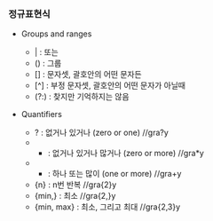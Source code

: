 ### 정규표현식
- Groups and ranges
    - | : 또는
    - () : 그룹
    - [] : 문자셋, 괄호안의 어떤 문자든
    - [^] : 부정 문자셋, 괄호안의 어떤 문자가 아닐때
    - (?:) : 찾지만 기억하지는 않음

- Quantifiers
    - ? : 없거나 있거나 (zero or one) //gra?y
    - * : 없거나 있거나 많거나 (zero or more) //gra*y
    - + : 하나 또는 많이 (one or more) //gra+y
    - {n} : n번 반복 //gra{2}y
    - {min,} : 최소 //gra{2,}y
    - {min, max} : 최소, 그리고 최대 //gra{2,3}y
